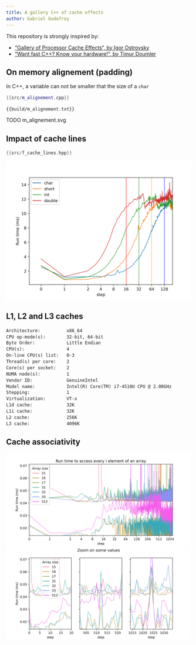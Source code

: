 ```yaml
---
title: A gallery C++ of cache effects
author: Gabriel Godefroy
---
```


This repository is strongly inspired by:

 * [“Gallery of Processor Cache Effects“, by Igor Ostrovsky](http://igoro.com/archive/gallery-of-processor-cache-effects/)
 * [“Want fast C++? Know your hardware!“, by Timur Doumler](https://www.youtube.com/watch?v=BP6NxVxDQIs)

## On memory alignement  (padding)

In C++, a variable can not be smaller that the size of a `char` 

```cpp
{{src/m_alignement.cpp}}
```

```
{{build/m_alignement.txt}}
```

TODO m_alignement.svg


## Impact of cache lines

```cpp
{{src/f_cache_lines.hpp}}
```


![The impact of cache lines on ](m_cache_lines.png)


## L1, L2 and L3 caches

```txt
Architecture:          x86_64
CPU op-mode(s):        32-bit, 64-bit
Byte Order:            Little Endian
CPU(s):                4
On-line CPU(s) list:   0-3
Thread(s) per core:    2
Core(s) per socket:    2
NUMA node(s):          1
Vendor ID:             GenuineIntel
Model name:            Intel(R) Core(TM) i7-4510U CPU @ 2.00GHz
Stepping:              1
Virtualization:        VT-x
L1d cache:             32K
L1i cache:             32K
L2 cache:              256K
L3 cache:              4096K
```



## Cache associativity

![The impact of cache lines on cache associativity](m_cache_associativity.png)
![The impact of cache lines on cache associativity](m_cache_associativity_zoom.png)